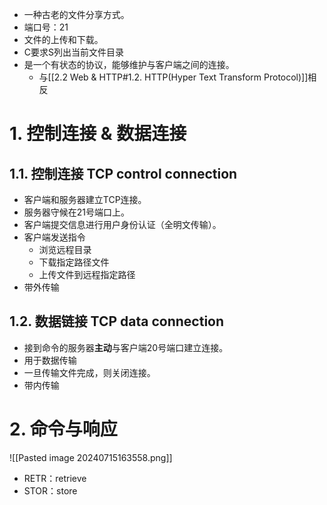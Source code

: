 - 一种古老的文件分享方式。
- 端口号：21
- 文件的上传和下载。
- C要求S列出当前文件目录
- 是一个有状态的协议，能够维护与客户端之间的连接。
	- 与[[2.2 Web & HTTP#1.2. HTTP(Hyper Text Transform Protocol)]]相反
# 1. 控制连接 & 数据连接
## 1.1. 控制连接 TCP control connection
- 客户端和服务器建立TCP连接。
- 服务器守候在21号端口上。
- 客户端提交信息进行用户身份认证（全明文传输）。
- 客户端发送指令
	- 浏览远程目录
	- 下载指定路径文件
	- 上传文件到远程指定路径
- 带外传输
## 1.2. 数据链接 TCP data connection
- 接到命令的服务器**主动**与客户端20号端口建立连接。
- 用于数据传输
- 一旦传输文件完成，则关闭连接。
- 带内传输
# 2. 命令与响应
![[Pasted image 20240715163558.png]]
- RETR：retrieve
- STOR：store
